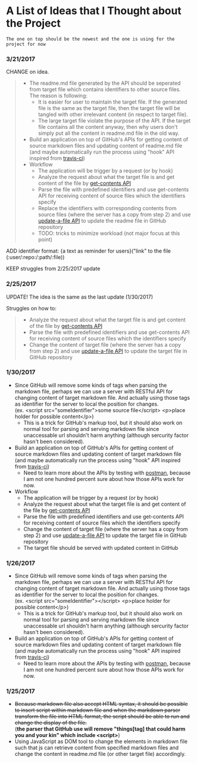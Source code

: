 # A List of Ideas that I Thought about the Project 
`The one on top should be the newest and the one is using for the project for now`
### 3/21/2017
CHANGE on idea.
> * The readme.md file generated by the API should be seperated from target file which contains identifiers to other source files. The reason is following:
>   * It is easier for user to maintain the target file. If the generated file is the same as the target file, then the target file will be tangled with other irrelevant content (in respect to target file).
>   * The large target file violate the purpose of the API. If the target file contains all the content anyway, then why users don't simply put all the content in readme.md file in the old way.
> * Build an application on top of GitHub's APIs for getting content of source markdown files and updating content of readme.md file (and maybe automatically run the process using "hook" API inspired from [travis-ci](travis-ci.org))
> * Workflow
>   * The application will be trigger by a request (or by hook)
>   * Analyze the request about what the target file is and get content of the file by [get-contents API](https://developer.github.com/v3/repos/contents/#get-contents)
>   * Parse the file with predefined identifiers and use get-contents API for receiving content of source files which the identifiers specify
>   * Replace the identifiers with corresponding contents from source files (where the server has a copy from step 2) and use [update-a-file API](https://developer.github.com/v3/repos/contents/#update-a-file) to update the readme file in GitHub repository
>   * TODO: tricks to minimize workload (not major focus at this point)
  
ADD identifier format: {a text as reminder for users}("link" to the file (:user/:repo:/:path/:file))

KEEP struggles from 2/25/2017 update
### 2/25/2017
UPDATE! The idea is the same as the last update (1/30/2017)

Struggles on how to:
> * Analyze the request about what the target file is and get content of the file by [get-contents API](https://developer.github.com/v3/repos/contents/#get-contents)
> * Parse the file with predefined identifiers and use get-contents API for receiving content of source files which the identifiers specify
> * Change the content of target file (where the server has a copy from step 2) and use [update-a-file API](https://developer.github.com/v3/repos/contents/#update-a-file) to update the target file in GitHub repository


### 1/30/2017
* Since GitHub will remove some kinds of tags when parsing the markdown file, perhaps we can use a server with RESTful API for changing content of target markdown file. And actually using those tags as identifier for the server to local the position for changes.<br>(ex. \<script src="someIdentifier"\>some source file\</script\>  \<p\>place holder for possible content\</p\>)
  * This is a trick for GitHub's markup tool, but it should also work on normal tool for parsing and serving markdown file since unaccessable url shouldn't harm anything (although sercurity factor hasn't been considered).
* Build an application on top of GitHub's APIs for getting content of source markdown files and updating content of target markdown file (and maybe automatically run the process using "hook" API inspired from [travis-ci](travis-ci.org))
  * Need to learn more about the APIs by testing with [postman](https://www.getpostman.com/), because I am not one hundred percent sure about how those APIs work for now.
* Workflow
  * The application will be trigger by a request (or by hook)
  * Analyze the request about what the target file is and get content of the file by [get-contents API](https://developer.github.com/v3/repos/contents/#get-contents)
  * Parse the file with predefined identifiers and use get-contents API for receiving content of source files which the identifiers specify
  * Change the content of target file (where the server has a copy from step 2) and use [update-a-file API](https://developer.github.com/v3/repos/contents/#update-a-file) to update the target file in GitHub repository
  * The target file should be served with updated content in GitHub

### 1/26/2017
* Since GitHub will remove some kinds of tags when parsing the markdown file, perhaps we can use a server with RESTful API for changing content of target markdown file. And actually using those tags as identifier for the server to local the position for changes.<br>(ex. \<script src="someIdentifier"\>\</script\>  \<p\>place holder for possible content\</p\>)
  * This is a trick for GitHub's markup tool, but it should also work on normal tool for parsing and serving markdown file since unaccessable url shouldn't harm anything (although sercurity factor hasn't been considered).
* Build an application on top of GitHub's APIs for getting content of source markdown files and updating content of target markdown file (and maybe automatically run the process using "hook" API inspired from [travis-ci](travis-ci.org))
  * Need to learn more about the APIs by testing with [postman](https://www.getpostman.com/), because I am not one hundred percent sure about how those APIs work for now.

### 1/25/2017
* <del>Because markdown file also accept HTML syntax, it should be possible to insert script within markdown file and when the markdown parser
transform the file into HTML format, the script should be able to run and change the display of the file.</del></br>(**the parser that GitHub use will remove "things[tag] that could harm you and your kin" which include \<script\>**)
* Using JavaScript as DOM tool to change the elements in markdown file such that js can retrieve content from specified markdown files and change the content in readme.md file (or other target file) accordingly.
